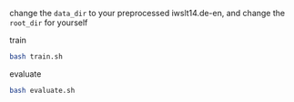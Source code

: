 
change the ```data_dir``` to your preprocessed iwslt14.de-en, and change the ```root_dir``` for yourself

train
```bash
bash train.sh
```

evaluate
```bash
bash evaluate.sh
```